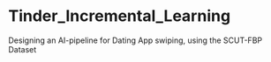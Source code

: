 # Tinder_Incremental_Learning
Designing an AI-pipeline for Dating App swiping, using the SCUT-FBP Dataset
